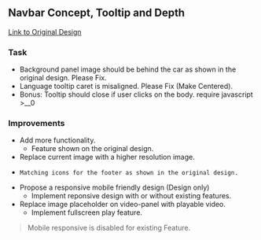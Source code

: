 ## Navbar Concept, Tooltip and Depth

[Link to Original Design](https://dribbble.com/shots/6904922-Citroen-C3-Promo-Page-Concept/attachments/1467405)

### Task

- Background panel image should be behind the car as shown in the original design. Please Fix.
- Language tooltip caret is misaligned. Please Fix (Make Centered).
- Bonus: Tooltip should close if user clicks on the body. require javascript >__0

### Improvements

- Add more functionality.
  - Feature shown on the original design.
- Replace current image with a higher resolution image.
-     Matching icons for the footer as shown in the original design.
- Propose a responsive mobile friendly design (Design only)
  - Implement reponsive design with or without existing features.
- Replace image placeholder on video-panel with playable video.
  - Implement fullscreen play feature.

> Mobile responsive is disabled for existing Feature.

